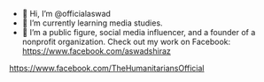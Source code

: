 - 👋 Hi, I’m @officialaswad
- 🌱 I’m currently learning media studies.
- 💞️ I’m a public figure, social media influencer, and a founder of a nonprofit organization.
Check out my work on Facebook:
https://www.facebook.com/aswadshiraz

https://www.facebook.com/TheHumanitariansOfficial
